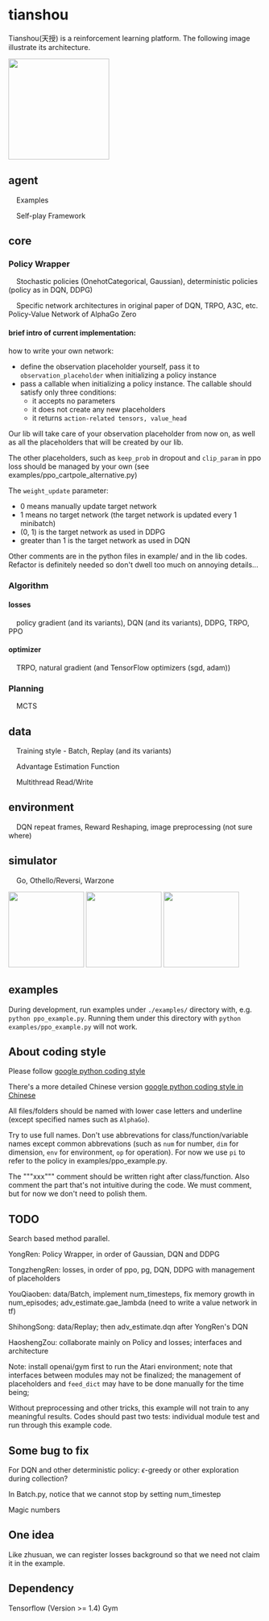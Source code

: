 # tianshou
Tianshou(天授) is a reinforcement learning platform. The following image illustrate its architecture.

<img src="https://github.com/sproblvem/tianshou/blob/master/docs/figures/tianshou_architecture.png" height="200"/>

## agent
&nbsp;&nbsp;&nbsp;&nbsp;Examples

&nbsp;&nbsp;&nbsp;&nbsp;Self-play Framework

## core

### Policy Wrapper
&nbsp;&nbsp;&nbsp;&nbsp;Stochastic policies (OnehotCategorical, Gaussian), deterministic policies (policy as in DQN, DDPG)

&nbsp;&nbsp;&nbsp;&nbsp;Specific network architectures in original paper of DQN, TRPO, A3C, etc. Policy-Value Network of AlphaGo Zero

#### brief intro of current implementation:

how to write your own network:
- define the observation placeholder yourself, pass it to `observation_placeholder` when initializing a policy instance
- pass a callable when initializing a policy instance. The callable should satisfy only three conditions:
    - it accepts no parameters
    - it does not create any new placeholders
    - it returns `action-related tensors, value_head`

Our lib will take care of your observation placeholder from now on, as well as
all the placeholders that will be created by our lib.

The other placeholders, such as `keep_prob` in dropout and `clip_param` in ppo loss
should be managed by your own (see examples/ppo_cartpole_alternative.py)

The `weight_update` parameter:
- 0 means manually update target network
- 1 means no target network (the target network is updated every 1 minibatch)
- (0, 1) is the target network as used in DDPG
- greater than 1 is the target network as used in DQN

Other comments are in the python files in example/ and in the lib codes.
Refactor is definitely needed so don't dwell too much on annoying details...

### Algorithm

#### losses
&nbsp;&nbsp;&nbsp;&nbsp;policy gradient (and its variants), DQN (and its variants), DDPG, TRPO, PPO

#### optimizer
&nbsp;&nbsp;&nbsp;&nbsp;TRPO, natural gradient (and TensorFlow optimizers (sgd, adam))

### Planning
&nbsp;&nbsp;&nbsp;&nbsp;MCTS

## data
&nbsp;&nbsp;&nbsp;&nbsp;Training style - Batch, Replay (and its variants)

&nbsp;&nbsp;&nbsp;&nbsp;Advantage Estimation Function

&nbsp;&nbsp;&nbsp;&nbsp;Multithread Read/Write

## environment
&nbsp;&nbsp;&nbsp;&nbsp;DQN repeat frames, Reward Reshaping, image preprocessing (not sure where)

## simulator
&nbsp;&nbsp;&nbsp;&nbsp;Go, Othello/Reversi, Warzone

<img src="https://github.com/sproblvem/tianshou/blob/master/docs/figures/go.png" height="150"/> <img src="https://github.com/sproblvem/tianshou/blob/master/docs/figures/reversi.jpg" height="150"/> <img src="https://github.com/sproblvem/tianshou/blob/master/docs/figures/warzone.jpg" height="150"/>

## examples

During development, run examples under `./examples/` directory with, e.g. `python ppo_example.py`.
Running them under this directory with `python examples/ppo_example.py` will not work.


## About coding style

Please follow [google python coding style](https://google.github.io/styleguide/pyguide.html)

There's a more detailed Chinese version [google python coding style in Chinese](http://www.runoob.com/w3cnote/google-python-styleguide.html)

All files/folders should be named with lower case letters and underline (except specified names such as `AlphaGo`).

Try to use full names. Don't use abbrevations for class/function/variable names except common abbrevations (such as `num` for number, `dim` for dimension, `env` for environment, `op` for operation). For now we use `pi` to refer to the policy in examples/ppo_example.py.

The """xxx""" comment should be written right after class/function. Also comment the part that's not intuitive during the code. We must comment, but for now we don't need to polish them.

## TODO
Search based method parallel.

YongRen: Policy Wrapper, in order of Gaussian, DQN and DDPG

TongzhengRen: losses, in order of ppo, pg, DQN, DDPG with management of placeholders

YouQiaoben: data/Batch, implement num_timesteps, fix memory growth in num_episodes; adv_estimate.gae_lambda (need to write a value network in tf)

ShihongSong: data/Replay; then adv_estimate.dqn after YongRen's DQN

HaoshengZou: collaborate mainly on Policy and losses; interfaces and architecture

Note: install openai/gym first to run the Atari environment; note that interfaces between modules may not be finalized; the management of placeholders and `feed_dict` may have to be done manually for the time being;

Without preprocessing and other tricks, this example will not train to any meaningful results. Codes should past two tests: individual module test and run through this example code.

## Some bug to fix

For DQN and other deterministic policy: $\epsilon$-greedy or other exploration during collection?

In Batch.py, notice that we cannot stop by setting num_timestep

Magic numbers

## One idea

Like zhusuan, we can register losses background so that we need not claim it in the example.

## Dependency
Tensorflow (Version >= 1.4)
Gym

